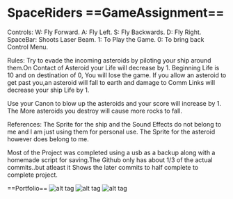 # SpaceRiders ==GameAssignment==

Controls:
W: Fly Forward.
A: Fly Left.
S: Fly Backwards.
D: Fly Right.
SpaceBar: Shoots Laser Beam.
1: To Play the Game.
0: To bring back Control Menu.

Rules:
Try to evade the incoming asteroids by piloting your ship around them.On Contact of Asteroid your Life will decrease by 1.
Beginning Life is 10 and on destination of 0, You will lose the game.
If you allow an asteroid to get past you,an asteroid will fall to earth and damage to Comm Links will decrease your ship Life by 1.

Use your Canon to blow up the asteroids and your score will increase by 1.
The More asteroids you destroy will cause more rocks to fall.


References:
The Sprite for the ship and the Sound Effects do not belong to me and I am just using them for personal use.
The Sprite for the asteroid however does belong to me.

Most of the Project was completed using a usb as a backup along with a homemade script for saving.The Github only has about 1/3 of the actual commits..but atleast it
Shows the later commits to half complete to complete project.

==Portfolio==
![alt tag](https://cloud.githubusercontent.com/assets/15350162/12922173/3f87fa12-cf48-11e5-9fe9-28f16965d949.PNG)
![alt tag](https://cloud.githubusercontent.com/assets/15350162/12922178/4257ab7a-cf48-11e5-88a8-1df4548d2092.PNG)
![alt tag](https://cloud.githubusercontent.com/assets/15350162/12922180/440e1224-cf48-11e5-8f28-b49c460cd853.PNG)